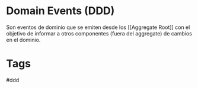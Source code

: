 # Domain Events (DDD)
Son eventos de dominio que se emiten desde los [[Aggregate Root]] con el objetivo de informar a otros componentes (fuera del aggregate) de cambios en el dominio.

# Tags
#ddd 